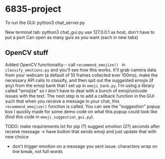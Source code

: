 # 6835-project

To run the GUI:
python3 chat_server.py

New terminal tab:
python3 chat_gui.py
use 127.0.0.1 as host, don't have to put a port
Can open as many guis as you want (each in new tabs)

## OpenCV stuff
Added OpenCV functionality-- call `recommend_emojize() ` in `classify_emotions.py` and you'll see how this works. It'll grab camera data from your webcam (a default of 10 frames collected ever 100ms), make the necessary API calls to classify, and then spit out the suggested emojis (if any) from the emoji bank that I set up in `emoji_bank.py`. I'm using a library called "emojize" so I don't have to deal with a bunch of emoji/unicode issues with the text. The next step is to add a callback function in the GUI such that when you receive a message in your chat, this `recommend_emojize()` function is called. You can see the "suggestion" popup box I quickly made for some demo code on what this popup could look like (find this code in `emoji_suggestion_gui.py`).


TODO:
make requirements.txt for pip (?)
suggest emotion (2?) seconds after receive message -> have button that sends emoji and just update that with new choice
- don't trigger emotion on a message you sent
issue: characters wrap on line break, not full words
